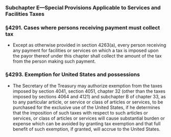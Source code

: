 ### **Subchapter E—Special Provisions Applicable to Services and Facilities Taxes**

### §4291. Cases where persons receiving payment must collect tax
* Except as otherwise provided in section 4263(a), every person receiving any payment for facilities or services on which a tax is imposed upon the payor thereof under this chapter shall collect the amount of the tax from the person making such payment.

### §4293. Exemption for United States and possessions
* The Secretary of the Treasury may authorize exemption from the taxes imposed by section 4041, section 4051, chapter 32 (other than the taxes imposed by sections 4064 and 4121) and subchapter B of chapter 33, as to any particular article, or service or class of articles or services, to be purchased for the exclusive use of the United States, if he determines that the imposition of such taxes with respect to such articles or services, or class of articles or services will cause substantial burden or expense which can be avoided by granting tax exemption and that full benefit of such exemption, if granted, will accrue to the United States.